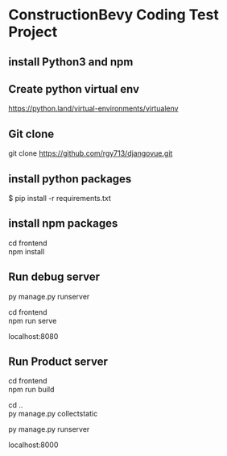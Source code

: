# ConstructionBevy Coding Test Project

## install Python3 and npm

## Create python virtual env
https://python.land/virtual-environments/virtualenv

## Git clone

git clone https://github.com/rgy713/djangovue.git

## install python packages

$ pip install -r requirements.txt

## install npm packages

cd frontend \
npm install

## Run debug server

py manage.py runserver

cd frontend \
npm run serve


localhost:8080


## Run Product server

cd frontend \
npm run build

cd .. \
py manage.py collectstatic

py manage.py runserver

localhost:8000

